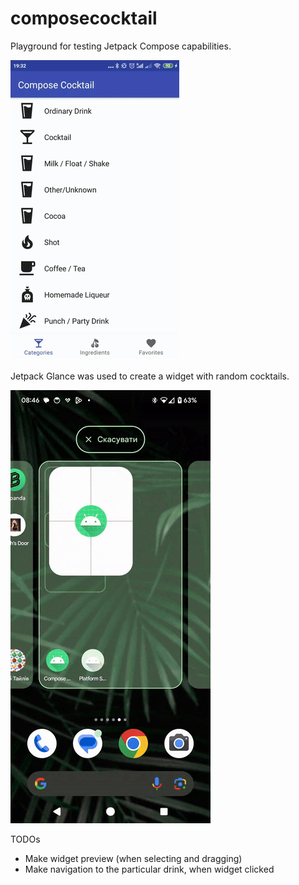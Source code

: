# composecocktail

Playground for testing Jetpack Compose capabilities.

![target](https://github.com/Shakenbeer/composecocktail/blob/main/compose_coctail.gif)

Jetpack Glance was used to create a widget with random cocktails.

![target](https://github.com/Shakenbeer/composecocktail/blob/main/widget.gif)

TODOs
* Make widget preview (when selecting and dragging)
* Make navigation to the particular drink, when widget clicked
